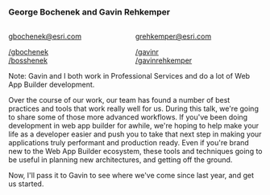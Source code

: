 <h3>George Bochenek and Gavin Rehkemper</h3>
<div style="width:50%; float: left;">
    <p>
        <a href="mailto:gbochenek@esri.com">gbochenek@esri.com</a>
    </p>
    <p>
        <a href="https://github.com/gbochenek"><i class="fab fa-github" title="GitHub"></i>/gbochenek</a><br />
        <a href="https://twitter.com/bosshenek"><i class="fab fa-twitter" title="Twitter"></i>/bosshenek</a>
    </p>
</div>
<div style="width:50%; float: left;">
    <p>
        <a href="mailto:grehkemper@esri.com">grehkemper@esri.com</a>
    </p>
    <p>
        <a href="https://github.com/gavinr"><i class="fab fa-github" title="GitHub"></i>/gavinr</a><br />
        <a href="https://twitter.com/gavinrehkemper"><i class="fab fa-twitter" title="Twitter"></i>/gavinrehkemper</a>
    </p>
</div>

Note: Gavin and I both work in Professional Services and do a lot of Web App Builder development.

Over the course of our work, our team has found a number of best practices and tools that work really well for us.
During this talk, we're going to share some of those more advanced workflows.  If you've been doing development in web app builder for awhile, we're hoping to help make your life as a developer easier and push you to take that next step in making your applications truly performant and production ready.  Even if you're brand new to the Web App Builder ecosystem, these tools and techniques going to be useful in planning new architectures, and getting off the ground.

Now, I'll pass it to Gavin to see where we've come since last year, and get us started.
